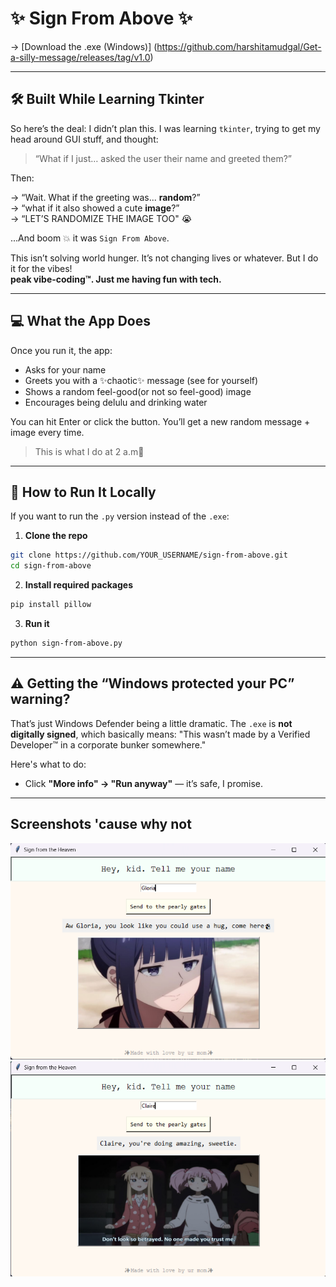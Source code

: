 

# ✨ Sign From Above ✨

→ [Download the .exe (Windows)] (https://github.com/harshitamudgal/Get-a-silly-message/releases/tag/v1.0)

---

## 🛠️ Built While Learning Tkinter

So here’s the deal: I didn’t plan this. I was learning `tkinter`, trying to get my head around GUI stuff, and thought:

> “What if I just… asked the user their name and greeted them?”

Then:

→ “Wait. What if the greeting was... **random**?”  
→ “what if it also showed a cute **image**?”  
→ “LET’S RANDOMIZE THE IMAGE TOO" 😭

...And boom 💥 it was `Sign From Above`.

This isn’t solving world hunger. It’s not changing lives or whatever. But I do it for the vibes!  
**peak vibe-coding™. Just me having fun with tech.**

---

## 💻 What the App Does

Once you run it, the app:

- Asks for your name
- Greets you with a ✨chaotic✨ message (see for yourself)
- Shows a random feel-good(or not so feel-good) image
- Encourages being delulu and drinking water

You can hit Enter or click the button. You’ll get a new random message + image every time.

> This is what I do at 2 a.m💅

---

## 🚀 How to Run It Locally 

If you want to run the `.py` version instead of the `.exe`:

1. **Clone the repo**  
```bash
git clone https://github.com/YOUR_USERNAME/sign-from-above.git
cd sign-from-above
```
2. **Install required packages**
```bash
pip install pillow
```
3. **Run it**
```bash
python sign-from-above.py
```

---
 ##  ⚠️ Getting the “Windows protected your PC” warning? 

 That’s just Windows Defender being a little dramatic.
 The `.exe` is **not digitally signed**, which basically means:
"This wasn’t made by a Verified Developer™ in a corporate bunker somewhere."

 Here's what to do:
 - Click **"More info" → "Run anyway"** — it’s safe, I promise.

---
## Screenshots 'cause why not ##
![Screenshot](assets/SS1.png)
![Screenshot](assets/SS2.png)

